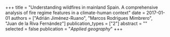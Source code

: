 +++
title = "Understanding wildfires in mainland Spain. A comprehensive analysis of fire regime features in a climate-human context"
date = 2017-01-01
authors = ["Adrián Jiménez-Ruano", "Marcos Rodrigues Mimbrero", "Juan de la Riva Fernández"]
publication_types = ["2"]
abstract = ""
selected = false
publication = "*Applied geography*"
+++

